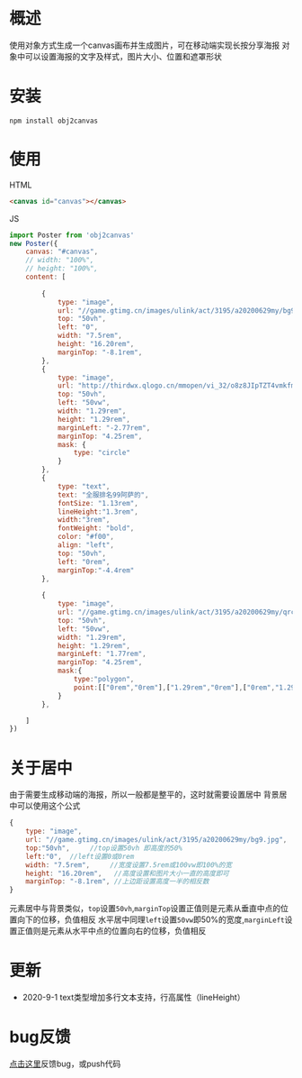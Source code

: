 # 概述
使用对象方式生成一个canvas画布并生成图片，可在移动端实现长按分享海报
对象中可以设置海报的文字及样式，图片大小、位置和遮罩形状

# 安装
```
npm install obj2canvas
```

# 使用
HTML
```html
<canvas id="canvas"></canvas>
```
JS
```javascript
import Poster from 'obj2canvas'
new Poster({
    canvas: "#canvas",
    // width: "100%",
    // height: "100%",
    content: [
        
        {
            type: "image",
            url: "//game.gtimg.cn/images/ulink/act/3195/a20200629my/bg9.jpg",
            top: "50vh",
            left: "0",
            width: "7.5rem",
            height: "16.20rem",
            marginTop: "-8.1rem",
        },
        {
            type: "image",
            url: "http://thirdwx.qlogo.cn/mmopen/vi_32/o8z8JIpTZT4vmkfm6Olfq2VwAE2ibH7YU4G3P8iaPI26u9HQlFDwux7LSpHQ4yBRAB6JLt0VIZG07YScyYvkWGxA/132",
            top: "50vh",
            left: "50vw",
            width: "1.29rem",
            height: "1.29rem",
            marginLeft: "-2.77rem",
            marginTop: "4.25rem",
            mask: {
                type: "circle"
            }
        },
        {
            type: "text",
            text: "全服排名99阿萨的",
            fontSize: "1.13rem",
            lineHeight:"1.3rem",
            width:"3rem",
            fontWeight: "bold",
            color: "#f00",
            align: "left",
            top: "50vh",
            left: "0rem",
            marginTop:"-4.4rem"
        },
        
        {
            type: "image",
            url: "//game.gtimg.cn/images/ulink/act/3195/a20200629my/qrcode.png",
            top: "50vh",
            left: "50vw",
            width: "1.29rem",
            height: "1.29rem",
            marginLeft: "1.77rem",
            marginTop: "4.25rem",
            mask:{
                type:"polygon",
                point:[["0rem","0rem"],["1.29rem","0rem"],["0rem","1.29rem"]]
            }
        },

    ]
})
```

# 关于居中
由于需要生成移动端的海报，所以一般都是整平的，这时就需要设置居中
背景居中可以使用这个公式
```js
{
    type: "image",
    url: "//game.gtimg.cn/images/ulink/act/3195/a20200629my/bg9.jpg",
    top:"50vh",     //top设置50vh 即高度的50%
    left:"0",  //left设置0或0rem
    width: "7.5rem",     //宽度设置7.5rem或100vw即100%的宽
    height: "16.20rem",   //高度设置和图片大小一直的高度即可
    marginTop: "-8.1rem", //上边距设置高度一半的相反数
}
```
元素居中与背景类似，`top`设置`50vh`,`marginTop`设置正值则是元素从垂直中点的位置向下的位移，负值相反
水平居中同理`left`设置`50vw`即50%的宽度,`marginLeft`设置正值则是元素从水平中点的位置向右的位移，负值相反

# 更新
- 2020-9-1 text类型增加多行文本支持，行高属性（lineHeight）

# bug反馈
[点击这里](https://github.com/HakunaMatata052/obj2canvas)反馈bug，或push代码